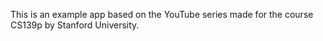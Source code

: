 This is an example app based on the YouTube series made for the course CS139p by Stanford University.